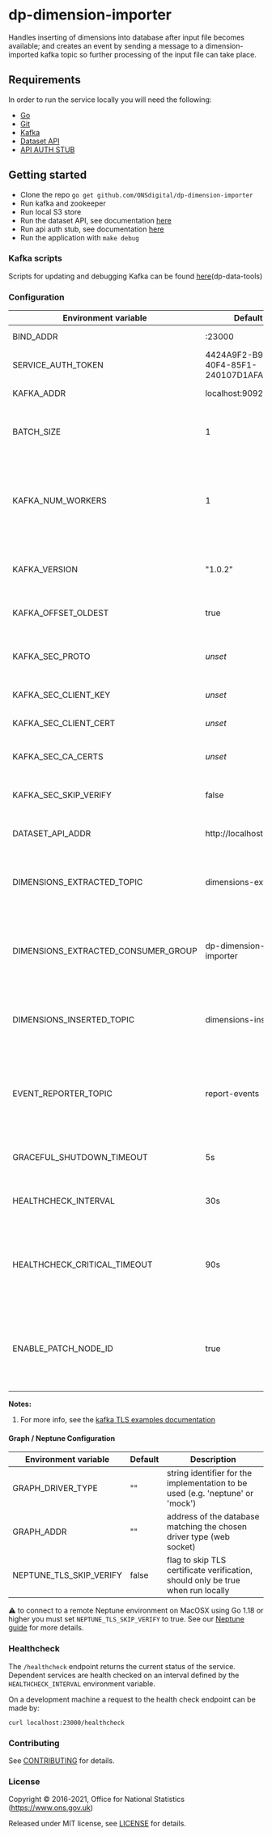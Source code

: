 # dp-dimension-importer

Handles inserting of dimensions into database after input file becomes available;
and creates an event by sending a message to a dimension-imported kafka topic so further processing of the input file can take place.

## Requirements

In order to run the service locally you will need the following:
- [Go](https://golang.org/doc/install)
- [Git](https://git-scm.com/downloads)
- [Kafka](https://kafka.apache.org/)
- [Dataset API](https://github.com/ONSdigital/dp-dataset-api)
- [API AUTH STUB](https://github.com/ONSdigital/dp-auth-api-stub)

## Getting started

* Clone the repo `go get github.com/ONSdigital/dp-dimension-importer`
* Run kafka and zookeeper
* Run local S3 store
* Run the dataset API, see documentation [here](https://github.com/ONSdigital/dp-dataset-api)
* Run api auth stub, see documentation [here](https://github.com/ONSdigital/dp-auth-api-stub)
* Run the application with `make debug`

### Kafka scripts

Scripts for updating and debugging Kafka can be found [here](https://github.com/ONSdigital/dp-data-tools)(dp-data-tools)

### Configuration

| Environment variable                | Default                              | Description
| ----------------------------------- | ------------------------------------ | -----------
| BIND_ADDR                           | :23000                               | The host and port to bind to
| SERVICE_AUTH_TOKEN                  | 4424A9F2-B903-40F4-85F1-240107D1AFAF | The service authorization token
| KAFKA_ADDR                          | localhost:9092                       | The list of kafka hosts
| BATCH_SIZE                          | 1                                    | Number of kafka messages that will be batched
| KAFKA_NUM_WORKERS                   | 1                                    | The maximum number of concurent kafka messages being consumed at the same time
| KAFKA_VERSION                       | "1.0.2"                              | The kafka version that this service expects to connect to
| KAFKA_OFFSET_OLDEST                 | true                                 | sets the kafka offset to be oldest if true 
| KAFKA_SEC_PROTO                     | _unset_                              | if set to `TLS`, kafka connections will use TLS [[1]](#notes_1)
| KAFKA_SEC_CLIENT_KEY                | _unset_                              | PEM for the client key [[1]](#notes_1)
| KAFKA_SEC_CLIENT_CERT               | _unset_                              | PEM for the client certificate [[1]](#notes_1)
| KAFKA_SEC_CA_CERTS                  | _unset_                              | CA cert chain for the server cert [[1]](#notes_1)
| KAFKA_SEC_SKIP_VERIFY               | false                                | ignores server certificate issues if `true` [[1]](#notes_1)
| DATASET_API_ADDR                    | http://localhost:21800               | The address of the dataset API
| DIMENSIONS_EXTRACTED_TOPIC          | dimensions-extracted                 | The topic to consume messages from when dimensions are extracted
| DIMENSIONS_EXTRACTED_CONSUMER_GROUP | dp-dimension-importer                | The consumer group to consume messages from when dimensions are extracted
| DIMENSIONS_INSERTED_TOPIC           | dimensions-inserted                  | The topic to write output messages when dimensions are inserted
| EVENT_REPORTER_TOPIC                | report-events                        | The topic to write output messages when any errors occur during processing an instance
| GRACEFUL_SHUTDOWN_TIMEOUT           | 5s                                   | The graceful shutdown timeout (time.Duration)
| HEALTHCHECK_INTERVAL                | 30s                                  | The period of time between health checks (time.Duration)
| HEALTHCHECK_CRITICAL_TIMEOUT        | 90s                                  | The period of time after which failing checks will result in critical global check (time.Duration)
| ENABLE_PATCH_NODE_ID                | true                                 | If true, the NodeID value for a dimension option stored in Neptune will be sent to dataset API

**Notes:**

1. <a name="notes_1">For more info, see the [kafka TLS examples documentation](https://github.com/ONSdigital/dp-kafka/tree/main/examples#tls)</a>

#### Graph / Neptune Configuration

| Environment variable    | Default | Description
| ------------------------| ------- | -----------
| GRAPH_DRIVER_TYPE       | ""      | string identifier for the implementation to be used (e.g. 'neptune' or 'mock')
| GRAPH_ADDR              | ""      | address of the database matching the chosen driver type (web socket)
| NEPTUNE_TLS_SKIP_VERIFY | false   | flag to skip TLS certificate verification, should only be true when run locally

:warning: to connect to a remote Neptune environment on MacOSX using Go 1.18 or higher you must set `NEPTUNE_TLS_SKIP_VERIFY` to true. See our [Neptune guide](https://github.com/ONSdigital/dp/blob/main/guides/NEPTUNE.md) for more details.

### Healthcheck

 The `/healthcheck` endpoint returns the current status of the service. Dependent services are health checked on an interval defined by the `HEALTHCHECK_INTERVAL` environment variable.

 On a development machine a request to the health check endpoint can be made by:

 `curl localhost:23000/healthcheck`

### Contributing

See [CONTRIBUTING](CONTRIBUTING.md) for details.

### License

Copyright © 2016-2021, Office for National Statistics (https://www.ons.gov.uk)

Released under MIT license, see [LICENSE](LICENSE.md) for details.
